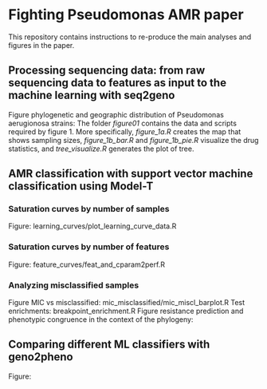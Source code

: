 # Fighting Pseudomonas AMR paper 
This repository contains instructions to re-produce the main analyses and figures in the paper.
## Processing sequencing data: from raw sequencing data to features as input to the machine learning with seq2geno
Figure phylogenetic and geographic distribution of Pseudomonas aerugionosa strains:
The folder *figure01* contains the data and scripts required by figure 1. More specifically, *figure_1a.R* creates the map that shows sampling sizes, *figure_1b_bar.R* and *figure_1b_pie.R* visualize the drug statistics, and *tree_visualize.R* generates the plot of tree.  
## AMR classification with support vector machine classification using Model-T
### Saturation curves by number of samples
Figure: learning_curves/plot_learning_curve_data.R
### Saturation curves by number of features
Figure: feature_curves/feat_and_cparam2perf.R
### Analyzing misclassified samples
Figure MIC vs misclassified: mic_misclassified/mic_miscl_barplot.R
Test enrichments: breakpoint_enrichment.R 
Figure resistance prediction and phenotypic congruence in the context of the phylogeny:
## Comparing different ML classifiers with geno2pheno 
Figure:
